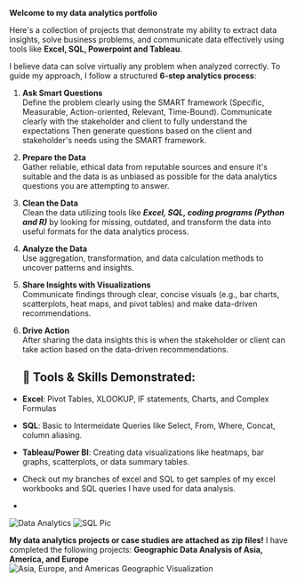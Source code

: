 **Welcome to my data analytics portfolio** 

Here's a collection of projects that demonstrate my ability to extract data insights, solve business problems, and communicate data effectively using tools like **Excel, SQL, Powerpoint and Tableau**.

I believe data can solve virtually any problem when analyzed correctly. To guide my approach, I follow a structured **6-step analytics process**:

1. **Ask Smart Questions**  
   Define the problem clearly using the SMART framework (Specific, Measurable, Action-oriented, Relevant, Time-Bound). Communicate clearly with the stakeholder and client to fully understand the expectations Then generate questions based on the client and stakeholder's needs using the SMART framework. 

2. **Prepare the Data**  
   Gather reliable, ethical data from reputable sources and ensure it's suitable and the data is as unbiased as possible for the data analytics questions you are attempting to answer.

3. **Clean the Data**  
   Clean the data utilizing tools like ***Excel, SQL, coding programs (Python and R)***  by looking for missing, outdated, and transform the data into useful formats for the data analytics process.
   
5. **Analyze the Data**  
   Use aggregation, transformation, and data calculation methods to uncover patterns and insights.

6. **Share Insights with Visualizations**  
   Communicate findings through clear, concise visuals (e.g., bar charts, scatterplots, heat maps, and pivot tables) and make data-driven recommendations.

7. **Drive Action**  
   After sharing the data insights this is when the stakeholder or client can take action based on the data-driven recommendations.

   ## 🔧 Tools & Skills Demonstrated:
- **Excel**: Pivot Tables, XLOOKUP, IF statements, Charts, and Complex Formulas
- **SQL**: Basic to Intermeidate Queries like Select, From, Where, Concat, column aliasing. 
- **Tableau/Power BI**: Creating data visualizations like heatmaps, bar graphs, scatterplots, or data summary tables.

- Check out my branches of excel and SQL to get samples of my excel workbooks and SQL queries I have used for data analysis.
- 

 ![Data Analytics](https://github.com/user-attachments/assets/4d0fdfdb-e33c-43a8-b96a-1cebadb860f3) 
 ![SQL Pic](https://github.com/user-attachments/assets/387cb6f5-60e8-49d0-ba5f-fd78a13ab398)


**My data analytics projects or case studies are attached as zip files!**
I have completed the following projects: **Geographic Data Analysis of Asia, America, and Europe** 
![Asia, Europe, and Americas Geographic Visualization](https://github.com/user-attachments/assets/0080f884-cd1d-4950-b0de-eec052f8c551)

